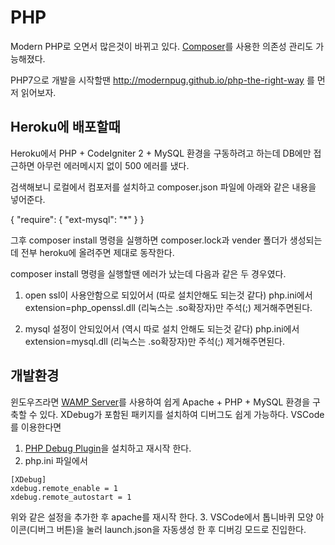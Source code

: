 # PHP

Modern PHP로 오면서 많은것이 바뀌고 있다.
[Composer](https://getcomposer.org)를 사용한 의존성 관리도 가능해졌다.

PHP7으로 개발을 시작할땐 http://modernpug.github.io/php-the-right-way 를 먼저 읽어보자.

## Heroku에 배포할때

Heroku에서 PHP + CodeIgniter 2 + MySQL 환경을 구동하려고 하는데
DB에만 접근하면 아무런 에러메시지 없이 500 에러를 냈다.

검색해보니 로컬에서 컴포저를 설치하고 composer.json 파일에 아래와 같은 내용을 넣어준다.

{
"require": {
    "ext-mysql": "*"
   }
}

그후 composer install 명령을 실행하면 composer.lock과 vender 폴더가 생성되는데 전부 heroku에 올려주면 제대로 동작한다.

composer install 명령을 실행할땐 에러가 났는데
다음과 같은 두 경우였다.

1. open ssl이 사용안함으로 되있어서 (따로 설치안해도 되는것 같다)
php.ini에서 extension=php_openssl.dll (리눅스는 .so확장자)만 주석(;) 제거해주면된다.

2. mysql 설정이 안되있어서 (역시 따로 설치 안해도 되는것 같다)
php.ini에서 extension=mysql.dll (리눅스는 .so확장자)만 주석(;) 제거해주면된다.


## 개발환경
윈도우즈라면 [WAMP Server](http://wampserver.com/en)를 사용하여 쉽게 Apache + PHP + MySQL 환경을 구축할 수 있다.
XDebug가 포함된 패키지를 설치하여 디버그도 쉽게 가능하다.
VSCode를 이용한다면
1. [PHP Debug Plugin](https://marketplace.visualstudio.com/items?itemName=felixfbecker.php-debug)을 설치하고 재시작 한다.
2. php.ini 파일에서
```
[XDebug]
xdebug.remote_enable = 1
xdebug.remote_autostart = 1
```
위와 같은 설정을 추가한 후 apache를 재시작 한다.
3. VSCode에서 톱니바퀴 모양 아이콘(디버그 버튼)을 눌러 launch.json을 자동생성 한 후 디버깅 모드로 진입한다.




